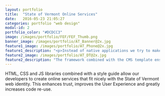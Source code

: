 ```yaml
---
layout: portfolio
title:  "State of Vermont Online Services"
date:   2016-05-23 21:05:27
categories: portfolio "web design"
modal-id: 2
portfolio_color: "#DCDCC3"
image: /images/portfolio/FEF/FEF_Thumb.png
banner_image: /images/portfolio/AT_Banner@2x.jpg
feature1_image: /images/portfolio/AT_Phone@2x.jpg
feature1_description: "<p>Instead of native applications we try to make our web services mobile-first browser based applications. This allows for seamless transition between media and leaves us with more control over the experience. No app store rules to worry about or delays when pushing out updates.</p>"
feature2_image: /images/portfolio/AT_DT@2x.jpg
feature2_description: "The framework combined with the CMS template ensures a consistent user experience and look and feel across State of Vermont websites and online applications."
---
```

HTML, CSS and JS libraries combined with a style guide allow our developers to create online services that fit nicely with the State of Vermont web identity. This enhances trust, improves the User Experience and greatly increases code re-use.
